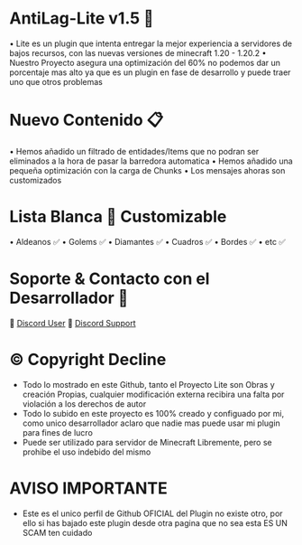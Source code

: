 # AntiLag-Lite v1.5 🧊
• Lite es un plugin que intenta entregar la mejor experiencia a servidores de bajos recursos, con las nuevas versiones de minecraft 1.20 - 1.20.2
• Nuestro Proyecto asegura una optimización del 60% no podemos dar un porcentaje mas alto ya que es un plugin en fase de desarrollo y puede traer uno que otros problemas
# Nuevo Contenido 📋
• Hemos añadido un filtrado de entidades/Items que no podran ser eliminados a la hora de pasar la barredora automatica 
• Hemos añadido una pequeña optimización con la carga de Chunks
• Los mensajes ahoras son customizados
# Lista Blanca 🍜 Customizable
• Aldeanos ✅
• Golems ✅
• Diamantes ✅
• Cuadros ✅
• Bordes ✅
• etc ✅
# Soporte & Contacto con el Desarrollador 📢
🔗 [Discord User](https://discord.com/users/426191252783104004)
🔗 [Discord Support](https://discord.gg/netherhosting)
# © Copyright Decline
- Todo lo mostrado en este Github, tanto el Proyecto Lite son Obras y creación Propias, cualquier modificación externa recibira una falta por violación a los derechos de autor
- Todo lo subido en este proyecto es 100% creado y configuado por mi, como unico desarrollador aclaro que nadie mas puede usar mi plugin para fines de lucro
- Puede ser utilizado para servidor de Minecraft Libremente, pero se prohibe el uso indebido del mismo
# AVISO IMPORTANTE
- Este es el unico perfil de Github OFICIAL del Plugin no existe otro, por ello si has bajado este plugin desde otra pagina que no sea esta ES UN SCAM ten cuidado
